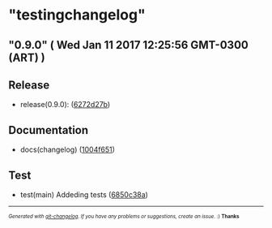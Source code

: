 # "testingchangelog"

## "0.9.0"  ( Wed Jan 11 2017 12:25:56 GMT-0300 (ART) )


## Release
  - release(0.9.0):
  ([6272d27b](git@github.com:diegosanchez/changelog/commit/6272d27b597bf5c1412b8bdd06c1c1a8a8c50708))




## Documentation
  - docs(changelog)
  ([1004f651](git@github.com:diegosanchez/changelog/commit/1004f6515664f2984c7b7d143e22719434afa273))




## Test
  - test(main) Addeding tests
  ([6850c38a](git@github.com:diegosanchez/changelog/commit/6850c38a25d1cb9ee3a11bd6cea6f6994475bf9c))





---
<sub><sup>*Generated with [git-changelog](https://github.com/rafinskipg/git-changelog). If you have any problems or suggestions, create an issue.* :) **Thanks** </sub></sup>
